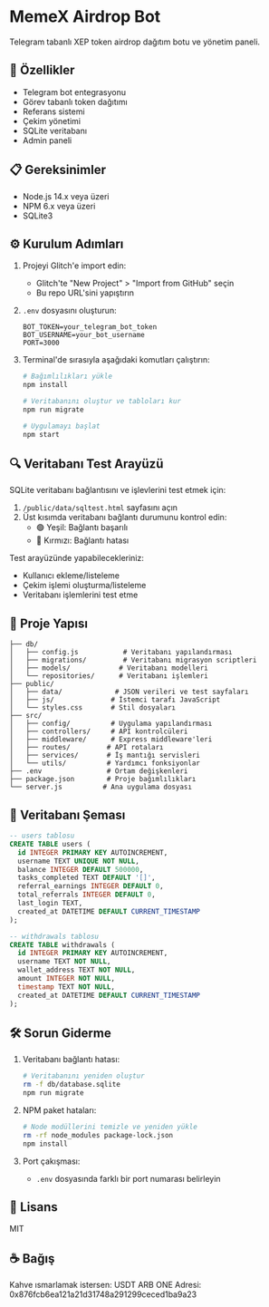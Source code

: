 # MemeX Airdrop Bot

Telegram tabanlı XEP token airdrop dağıtım botu ve yönetim paneli.

## 🚀 Özellikler

- Telegram bot entegrasyonu
- Görev tabanlı token dağıtımı  
- Referans sistemi
- Çekim yönetimi
- SQLite veritabanı
- Admin paneli

## 📋 Gereksinimler

- Node.js 14.x veya üzeri
- NPM 6.x veya üzeri
- SQLite3

## ⚙️ Kurulum Adımları

1. Projeyi Glitch'e import edin:
   - Glitch'te "New Project" > "Import from GitHub" seçin
   - Bu repo URL'sini yapıştırın

2. `.env` dosyasını oluşturun:
   ```env
   BOT_TOKEN=your_telegram_bot_token
   BOT_USERNAME=your_bot_username 
   PORT=3000
   ```

3. Terminal'de sırasıyla aşağıdaki komutları çalıştırın:

   ```bash
   # Bağımlılıkları yükle
   npm install

   # Veritabanını oluştur ve tabloları kur
   npm run migrate

   # Uygulamayı başlat
   npm start
   ```

## 🔍 Veritabanı Test Arayüzü

SQLite veritabanı bağlantısını ve işlevlerini test etmek için:

1. `/public/data/sqltest.html` sayfasını açın
2. Üst kısımda veritabanı bağlantı durumunu kontrol edin:
   - 🟢 Yeşil: Bağlantı başarılı
   - 🔴 Kırmızı: Bağlantı hatası

Test arayüzünde yapabilecekleriniz:
- Kullanıcı ekleme/listeleme
- Çekim işlemi oluşturma/listeleme
- Veritabanı işlemlerini test etme

## 📁 Proje Yapısı

```
├── db/
│   ├── config.js           # Veritabanı yapılandırması
│   ├── migrations/         # Veritabanı migrasyon scriptleri
│   ├── models/            # Veritabanı modelleri
│   └── repositories/      # Veritabanı işlemleri
├── public/
│   ├── data/             # JSON verileri ve test sayfaları
│   ├── js/              # İstemci tarafı JavaScript
│   └── styles.css       # Stil dosyaları
├── src/
│   ├── config/          # Uygulama yapılandırması
│   ├── controllers/     # API kontrolcüleri
│   ├── middleware/      # Express middleware'leri
│   ├── routes/         # API rotaları
│   ├── services/       # İş mantığı servisleri
│   └── utils/          # Yardımcı fonksiyonlar
├── .env                # Ortam değişkenleri
├── package.json        # Proje bağımlılıkları
└── server.js          # Ana uygulama dosyası
```

## 🔧 Veritabanı Şeması

```sql
-- users tablosu
CREATE TABLE users (
  id INTEGER PRIMARY KEY AUTOINCREMENT,
  username TEXT UNIQUE NOT NULL,
  balance INTEGER DEFAULT 500000,
  tasks_completed TEXT DEFAULT '[]',
  referral_earnings INTEGER DEFAULT 0,
  total_referrals INTEGER DEFAULT 0,
  last_login TEXT,
  created_at DATETIME DEFAULT CURRENT_TIMESTAMP
);

-- withdrawals tablosu  
CREATE TABLE withdrawals (
  id INTEGER PRIMARY KEY AUTOINCREMENT,
  username TEXT NOT NULL,
  wallet_address TEXT NOT NULL, 
  amount INTEGER NOT NULL,
  timestamp TEXT NOT NULL,
  created_at DATETIME DEFAULT CURRENT_TIMESTAMP
);
```

## 🛠️ Sorun Giderme

1. Veritabanı bağlantı hatası:
   ```bash
   # Veritabanını yeniden oluştur
   rm -f db/database.sqlite
   npm run migrate
   ```

2. NPM paket hataları:
   ```bash
   # Node modüllerini temizle ve yeniden yükle
   rm -rf node_modules package-lock.json
   npm install
   ```

3. Port çakışması:
   - `.env` dosyasında farklı bir port numarası belirleyin

## 📝 Lisans

MIT

## ☕ Bağış

Kahve ısmarlamak istersen:
USDT ARB ONE Adresi: 0x876fcb6ea121a21d31748a291299ceced1ba9a23